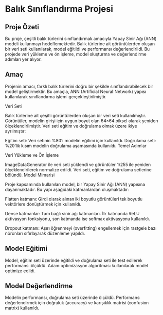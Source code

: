 # Balık Sınıflandırma Projesi

## Proje Özeti
Bu proje, çeşitli balık türlerini sınıflandırmak amacıyla Yapay Sinir Ağı (ANN) modeli kullanmayı hedeflemektedir. Balık türlerine ait görüntülerden oluşan bir veri seti kullanılarak, model eğitildi ve performansı değerlendirildi. Bu projede veri yükleme ve ön işleme, model oluşturma ve değerlendirme adımları yer alıyor.

## Amaç

Projenin amacı, farklı balık türlerini doğru bir şekilde sınıflandırabilecek bir model geliştirmektir. Bu amaçla, ANN (Artificial Neural Network) yapısı kullanılarak sınıflandırma işlemi gerçekleştirilmiştir.

Veri Seti

Balık türlerine ait çeşitli görüntülerden oluşan bir veri seti kullanılmıştır. Görüntüler, modelin girişi için uygun boyut olan 64×64 piksel olarak yeniden ölçeklendirilmiştir. Veri seti eğitim ve doğrulama olmak üzere ikiye ayrılmıştır:

Eğitim seti: Veri setinin %80’i modelin eğitimi için kullanıldı.
Doğrulama seti: %20’lik kısım modelin doğrulama aşamasında kullanıldı.
Temel Adımlar

Veri Yükleme ve Ön İşleme

ImageDataGenerator ile veri seti yüklendi ve görüntüler 1/255 ile yeniden ölçeklendirilerek normalize edildi.
Veri seti, eğitim ve doğrulama setlerine bölündü.
Model Mimarisi

Proje kapsamında kullanılan model, bir Yapay Sinir Ağı (ANN) yapısına dayanmaktadır. Bu yapı aşağıdaki katmanlardan oluşmaktadır:

Flatten katmanı: Girdi olarak alınan iki boyutlu görüntüleri tek boyutlu vektörlere dönüştürmek için kullanıldı.

Dense katmanlar: Tam bağlı sinir ağı katmanları. İlk katmanda ReLU aktivasyon fonksiyonu, son katmanda ise softmax aktivasyonu kullanıldı.

Dropout katmanı: Aşırı öğrenmeyi (overfitting) engellemek için rastgele bazı nöronları sıfırlayarak düzenleme yapıldı.

## Model Eğitimi

Model, eğitim seti üzerinde eğitildi ve doğrulama seti ile test edilerek performansı ölçüldü.
Adam optimizasyon algoritması kullanılarak model optimize edildi.

## Model Değerlendirme

Modelin performansı, doğrulama seti üzerinde ölçüldü. Performansı değerlendirmek için doğruluk (accuracy) ve karışıklık matrisi (confusion matrix) kullanıldı.
